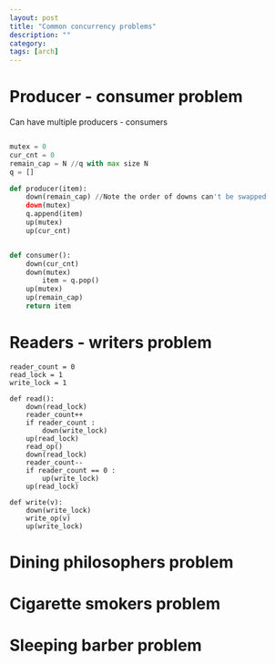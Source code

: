 ```yaml
---
layout: post
title: "Common concurrency problems" 
description: ""
category: 
tags: [arch]
---
```


# Producer - consumer problem

Can have multiple producers - consumers

```python

mutex = 0
cur_cnt = 0 
remain_cap = N //q with max size N
q = []

def producer(item):
	down(remain_cap) //Note the order of downs can't be swapped
	down(mutex)
	q.append(item)	
	up(mutex)
	up(cur_cnt)


def consumer():
	down(cur_cnt)
	down(mutex)
        item = q.pop()
	up(mutex)
	up(remain_cap)
	return item

```

# Readers - writers problem

```
reader_count = 0
read_lock = 1
write_lock = 1

def read():
	down(read_lock)
	reader_count++
	if reader_count :
		down(write_lock)
	up(read_lock)
	read_op()
	down(read_lock)
	reader_count--
	if reader_count == 0 :
		up(write_lock)
	up(read_lock)
	
def write(v):
	down(write_lock)
	write_op(v)
	up(write_lock)
```

# Dining philosophers problem


# Cigarette smokers problem

# Sleeping barber problem
